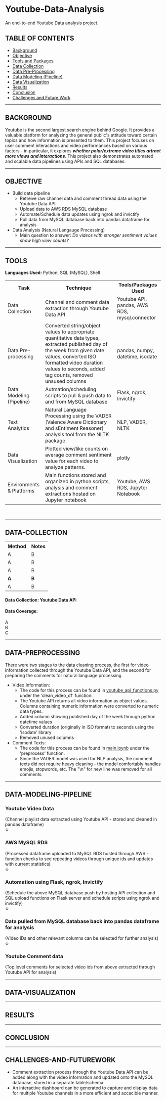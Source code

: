 # Youtube-Data-Analysis
 
An end-to-end Youtube Data analysis project.

## TABLE OF CONTENTS

* [Background](#background)
* [Objective](#objective)
* [Tools and Packages](#tools)
* [Data Collection](#data-collection)
* [Data Pre-Processing](#data-preprocessing)
* [Data Modeling (Pipeline)](#data-modeling-pipeline)
* [Data Visualization](#data-visualization)
* [Results](#results)
* [Conclusion](#conclusion)
* [Challenges and Future Work](#challenges-and-futurework)

<hr>

## BACKGROUND 
Youtube is the second largest search engine behind Google. It provides a valuable platform for analyzing the general public's attitude toward certain topics and how information is presented to them. This project focuses on user comment interactions and video performances based on various factors - in particular, it explores ***whether polar/extreme video titles attract more views and interactions***. This project also demonstrates automated and scalable data pipelines using APIs and SQL databases.

<hr>

## OBJECTIVE 
* Build data pipeline
  * Retreive raw channel data and comment thread data using the Youtube Data API
  * Upload data to AWS RDS MySQL database
  * Automate/Schedule data updates using ngrok and invictify
  * Pull data from MySQL database back into pandas dataframe for analysis
* Data Analysis (Natural Langauge Processing)
  * Main question to answer: *Do videos with stronger sentiment values show high view counts?*

<hr> 

## TOOLS
**Languages Used:** Python, SQL (MySQL), Shell
<table style="width:100%">
  <tr>
    <th>Task</th>
    <th>Technique</th> 
    <th>Tools/Packages Used</th>
  </tr>
  <tr>
    <td>Data Collection</td>
    <td>Channel and comment data extraction through Youtube Data API</td> 
    <td>Youtube API, pandas, AWS RDS, mysql.connector</td>
  </tr>
  <tr>
    <td>Data Pre-processing</td>
    <td>Converted string/object values to appropriate quantitative data types, extracted published day of the week from given date values, converted ISO formatted video duration values to seconds, added tag counts, removed unsused columns</td> 
    <td>pandas, numpy, datetime, isodate</td>
  </tr>
  <tr>
    <td>Data Modeling (Pipeline)</td>
    <td>Autmation/scheduling scripts to pull & push data to and from MySQL database</td> 
    <td>Flask, ngrok, Invictify</td>
  </tr>
  <tr>
    <td>Text Analytics</td>
    <td>Natural Language Processing using the VADER (Valence Aware Dictionary and sEntiment Reasoner) analysis tool from the NLTK package.</td> 
    <td>NLP, VADER, NLTK</td>
  </tr>
  <tr>
    <td>Data Visualization</td>
    <td>Plotted view/like counts on average comment sentiment value for each video to analyze patterns.</td> 
    <td>plotly</td>
  </tr>
  <tr>
    <td>Environments & Platforms</td>
    <td>Main functions stored and organized in python scripts, analysis and comment extractions hosted on Jupyter notebook</td> 
    <td>Youtube, AWS RDS, Jupyter Notebook</td>
  </tr>
</table><br>

<hr>

## DATA-COLLECTION 

<table style="width:100%">
  <tr>
    <th>Method</th>
    <th>Notes</th> 
  </tr>
  <tr>
    <td>A</td>
    <td>B</td> 
  </tr>
  <tr>
    <td>A</td>
    <td>B</td> 
  </tr>
  <tr>
    <td>A</td>
    <td>B</td> 
  </tr>
  <tr>
    <td><b>A</b></td>
    <td><b>B</b></td> 
  </tr>
  <tr>
    <td>A</td>
    <td>B</td> 
  </tr>
</table>

<h4> Data Collection: Youtube Data API </h4>

<h4> Data Coverage: </h4> A <br>
B <br>
C <br>

<hr>

## DATA-PREPROCESSING

There were two stages to the data cleaning process, the first for video information collected through the Youtube Data API, and the second for preparing the comments for natural language processing.
* Video Information:
  * The code for this process can be found in [youtube_api_functions.py](https://github.com/cjunwon/Youtube-Data-Analysis/blob/main/youtube_api_functions.py) under the 'clean_video_df' function.
  * The Youtube API returns all video information as object values. Columns containing numeric information were converted to numeric data types.
  * Added column showing published day of the week through python datetime values
  * Converted duration (originally in ISO format) to seconds using the 'isodate' library
  * Removed unused columns
* Comment Texts:
  * The code for this process can be found in [main.ipynb](https://github.com/cjunwon/Youtube-Data-Analysis/blob/main/main.ipynb) under the 'preprocess' function.
  * Since the VADER model was used for NLP analysis, the comment texts did not require heavy cleaning - the model comfortably handles emojis, stopwords, etc. The "\n" for new line was removed for all comments.

<hr>

## DATA-MODELING-PIPELINE

<h3>Youtube Video Data</h3>
(Channel playlist data extracted using Youtube API - stored and cleaned in pandas dataframe) <br>
↓
<h3>AWS MySQL RDS</h3>
(Processed dataframe uploaded to MySQL RDS hosted through AWS - function checks to see repeating videos through unique ids and updates with current statistics) <br>
↓
<h3>Automation using Flask, ngrok, Invictify</h3>
(Schedule the above MySQL database push by hosting API collection and SQL upload functions on Flask server and schedule scripts using ngrok and invictify) <br>
↓
<h3>Data pulled from MySQL database back into pandas dataframe for analysis</h3>
(Video IDs and other relevant columns can be selected for further analysis) <br>
↓
<h3>Youtube Comment data </h3>
(Top level comments for selected video ids from above extracted through Youtube API for analysis)

<hr>

## DATA-VISUALIZATION 

<hr>

## RESULTS 

<hr>

## CONCLUSION 


<hr>


## CHALLENGES-AND-FUTUREWORK 

* Comment extraction process through the Youtube Data API can be added along with the video information and updated onto the MySQL database, stored in a separate table/schema.
* An interactive dashboard can be generated to capture and display data for multiple Youtube channels in a more efficient and accecible manner.

